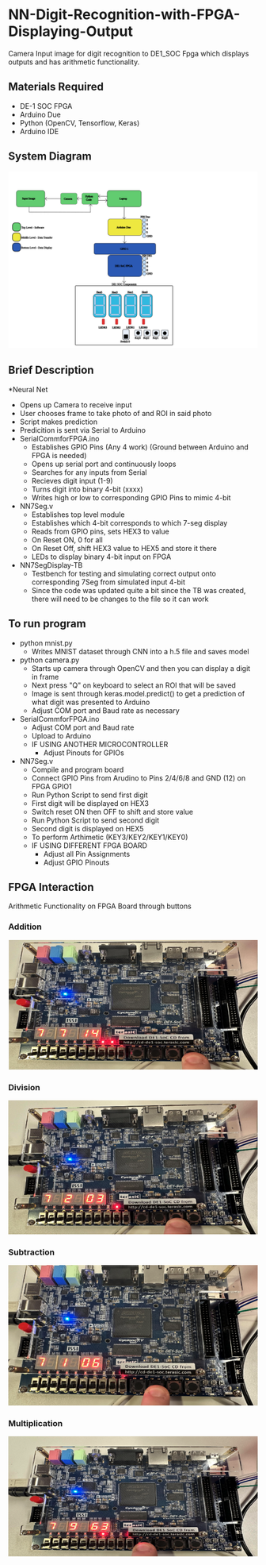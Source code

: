 # NN-Digit-Recognition-with-FPGA-Displaying-Output
Camera Input image for digit recognition to DE1_SOC Fpga which displays outputs and has arithmetic functionality.

## Materials Required
* DE-1 SOC FPGA
* Arduino Due
* Python (OpenCV, Tensorflow, Keras)
* Arduino IDE

## System Diagram
<img src="NN Block Diagram.svg"
     alt="System Diagram"/>

## Brief Description
*Neural Net
  * Opens up Camera to receive input
  * User chooses frame to take photo of and ROI in said photo
  * Script makes prediction
  * Predicition is sent via Serial to Arduino
* SerialCommforFPGA.ino
  * Establishes GPIO Pins (Any 4 work) (Ground between Arduino and FPGA is needed)
  * Opens up serial port and continuously loops
  * Searches for any inputs from Serial
  * Recieves digit input (1-9)
  * Turns digit into binary 4-bit (xxxx)
  * Writes high or low to corresponding GPIO Pins to mimic 4-bit
* NN7Seg.v
  * Establishes top level module
  * Establishes which 4-bit corresponds to which 7-seg display
  * Reads from GPIO pins, sets HEX3 to value
  * On Reset ON, 0 for all
  * On Reset Off, shift HEX3 value to HEX5 and store it there
  * LEDs to display binary 4-bit input on FPGA
* NN7SegDisplay-TB
  * Testbench for testing and simulating correct output onto corresponding 7Seg from simulated input 4-bit
  * Since the code was updated quite a bit since the TB was created, there will need to be changes to the file so it can work
 
    
## To run program
* python mnist.py
  * Writes MNIST dataset through CNN into a h.5 file and saves model
* python camera.py
  * Starts up camera through OpenCV and then you can display a digit in frame
  * Next press "Q" on keyboard to select an ROI that will be saved
  * Image is sent through keras.model.predict() to get a prediction of what digit was presented to Arduino
  * Adjust COM port and Baud rate as necessary
* SerialCommforFPGA.ino
  * Adjust COM port and Baud rate
  * Upload to Arduino
  * IF USING ANOTHER MICROCONTROLLER
     * Adjust Pinouts for GPIOs    
* NN7Seg.v
  * Compile and program board
  * Connect GPIO Pins from Arudino to Pins 2/4/6/8 and GND (12) on FPGA GPIO1
  * Run Python Script to send first digit
  * First digit will be displayed on HEX3
  * Switch reset ON then OFF to shift and store value
  * Run Python Script to send second digit
  * Second digit is displayed on HEX5
  * To perform Arthimetic (KEY3/KEY2/KEY1/KEY0)
  * IF USING DIFFERENT FPGA BOARD
     * Adjust all Pin Assignments
     * Adjust GPIO Pinouts
   

 
## FPGA Interaction
Arithmetic Functionality on FPGA Board through buttons
### Addition 
<img src="addition.png"
     alt="Addition"/>

### Division
<img src="division.png"
     alt="Division"/>

### Subtraction
<img src="subtraction.png"
     alt="Subtraction"/>

### Multiplication
<img src="multiplication.png"
     alt="Multiplication"/>
